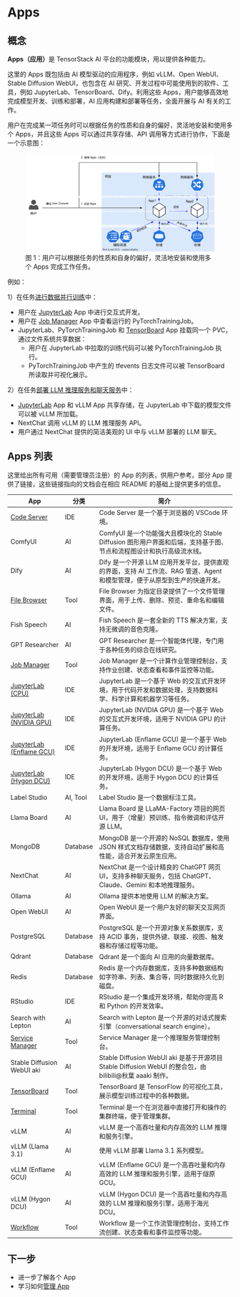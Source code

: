 # Apps

## 概念

<b>Apps（应用）</b>是 TensorStack AI 平台的功能模块，用以提供各种能力。

这里的 Apps 既包括由 AI 模型驱动的应用程序，例如 vLLM、Open WebUI、Stable Diffusion WebUI，也包含在 AI 研究、开发过程中可能使用到的软件、工具，例如 JupyterLab、TensorBoard、Dify。利用这些 Apps，用户能够高效地完成模型开发、训练和部署，AI 应用构建和部署等任务，全面开展与 AI 有关的工作。

用户在完成某一项任务时可以根据任务的性质和自身的偏好，灵活地安装和使用多个 Apps，并且这些 Apps 可以通过共享存储、API 调用等方式进行协作，下面是一个示意图：

<figure class="architecture">
  <img alt="app" src="../assets/app/app.drawio.svg" />
  <figcaption>图 1：用户可以根据任务的性质和自身的偏好，灵活地安装和使用多个 Apps 完成工作任务。</figcaption>
</figure>

例如：

1）在任务[进行数据并行训练](../guide/train-model/dp-training.md)中：

- 用户在 [JupyterLab](./jupyterlab.md) App 中进行交互式开发。
- 用户在 [Job Manager](./job-manager.md) App 中查看运行的 PyTorchTrainingJob。
- JupyterLab、PyTorchTrainingJob 和 [TensorBoard](./tensorboard.md) App 挂载同一个 PVC，通过文件系统共享数据：
  - 用户在 JupyterLab 中拉取的训练代码可以被 PyTorchTrainingJob 执行。
  - PyTorchTrainingJob 中产生的 tfevents 日志文件可以被 TensorBoard 所读取并可视化展示。

2）在任务[部署 LLM 推理服务和聊天服务](../guide/deploy-model/deploy-llm.md)中：

- [JupyterLab](./jupyterlab.md) App 和 vLLM App 共享存储，在 JupyterLab 中下载的模型文件可以被 vLLM 所加载。
- NextChat 调用 vLLM 的 LLM 推理服务 API。
- 用户通过 NextChat 提供的简洁美观的 UI 中与 vLLM 部署的 LLM 聊天。

## Apps 列表

这里给出所有可用（需要管理员注册）的 App 的列表，供用户参考。部分 App 提供了链接，这些链接指向的文档会在相应 README 的基础上提供更多的信息。

| App                                         | 分类     | 简介                                                                                                                       |
| ------------------------------------------- | -------- | -------------------------------------------------------------------------------------------------------------------------- |
| [Code Server](./codeserver.md)              | IDE      | Code Server 是一个基于浏览器的 VSCode 环境。                                                                               |
| ComfyUI                                     | AI       | ComfyUI 是一个功能强大且模块化的 Stable Diffusion 图形用户界面和后端，支持基于图、节点和流程图设计和执行高级流水线。       |
| Dify                                        | AI       | Dify 是一个开源 LLM 应用开发平台，提供直观的界面，支持 AI 工作流、RAG 管道、Agent 和模型管理，便于从原型到生产的快速开发。 |
| [File Browser](./filebrowser.md)            | Tool     | File Browser 为指定目录提供了一个文件管理界面，用于上传、删除、预览、重命名和编辑文件。                                    |
| Fish Speech                                 | AI       | Fish Speech 是一套全新的 TTS 解决方案，支持无微调的音色克隆。                                                              |
| GPT Researcher                              | AI       | GPT Researcher 是一个智能体代理，专门用于各种任务的综合在线研究。                                                          |
| [Job Manager](./job-manager.md)             | Tool     | Job Manager 是一个计算作业管理控制台，支持作业创建、状态查看和事件监控等功能。                                             |
| [JupyterLab (CPU)](./jupyterlab.md)         | IDE      | JupyterLab 是一个基于 Web 的交互式开发环境，用于代码开发和数据处理，支持数据科学、科学计算和机器学习等任务。               |
| [JupyterLab (NVIDIA GPU)](./jupyterlab.md)  | IDE      | JupyterLab (NVIDIA GPU) 是一个基于 Web 的交互式开发环境，适用于 NVIDIA GPU 的计算任务。                                    |
| [JupyterLab (Enflame GCU)](./jupyterlab.md) | IDE      | JupyterLab (Enflame GCU) 是一个基于 Web 的开发环境，适用于 Enflame GCU 的计算任务。                                        |
| [JupyterLab (Hygon DCU)](./jupyterlab.md)   | IDE      | JupyterLab (Hygon DCU) 是一个基于 Web 的开发环境，适用于 Hygon DCU 的计算任务。                                            |
| Label Studio                                | AI, Tool | Label Studio 是一个数据标注工具。                                                                                          |
| Llama Board                                 | AI       | Llama Board 是 LLaMA-Factory 项目的网页 UI，用于（增量）预训练、指令微调和评估开源 LLM。                                   |
| MongoDB                                     | Database | MongoDB 是一个开源的 NoSQL 数据库，使用 JSON 样式文档存储数据，支持自动扩展和高性能，适合开发云原生应用。                  |
| NextChat                                    | AI       | NextChat 是一个设计精良的 ChatGPT 网页 UI，支持多种聊天服务，包括 ChatGPT、Claude、Gemini 和本地推理服务。                 |
| Ollama                                      | AI       | Ollama 提供本地使用 LLM 的解决方案。                                                                                       |
| Open WebUI                                  | AI       | Open WebUI 是一个用户友好的聊天交互网页界面。                                                                              |
| PostgreSQL                                  | Database | PostgreSQL 是一个开源对象关系数据库，支持 ACID 事务，提供外键、联接、视图、触发器和存储过程等功能。                        |
| Qdrant                                      | Database | Qdrant 是一个面向 AI 应用的向量数据库。                                                                                    |
| Redis                                       | Database | Redis 是一个内存数据库，支持多种数据结构如字符串、列表、集合等，同时数据持久化到磁盘。                                     |
| RStudio                                     | IDE      | RStudio 是一个集成开发环境，帮助你提高 R 和 Python 的开发效率。                                                            |
| Search with Lepton                          | AI       | Search with Lepton 是一个开源的对话式搜索引擎（conversational search engine）。                                            |
| [Service Manager](./service-manager.md)     | Tool     | Service Manager 是一个推理服务管理控制台。                                                                                 |
| Stable Diffusion WebUI aki                  | AI       | Stable Diffusion WebUI aki 是基于开源项目 Stable Diffusion WebUI 的整合包，由 bilibili@秋葉 aaaki 制作。                   |
| [TensorBoard](./tensorboard.md)             | Tool     | TensorBoard 是 TensorFlow 的可视化工具，展示模型训练过程中的各种数据。                                                     |
| [Terminal](./terminal.md)                   | Tool     | Terminal 是一个在浏览器中直接打开和操作的集群终端，便于管理集群。                                                          |
| vLLM                                        | AI       | vLLM 是一个高吞吐量和内存高效的 LLM 推理和服务引擎。                                                                       |
| vLLM (Llama 3.1)                            | AI       | 使用 vLLM 部署 Llama 3.1 系列模型。                                                                                        |
| vLLM (Enflame GCU)                          | AI       | vLLM (Enflame GCU) 是一个高吞吐量和内存高效的 LLM 推理和服务引擎，适用于燧原 GCU。                                         |
| vLLM (Hygon DCU)                            | AI       | vLLM (Hygon DCU) 是一个高吞吐量和内存高效的 LLM 推理和服务引擎，适用于海光 DCU。                                           |
| [Workflow](./workflow.md)                   | Tool     | Workflow 是一个工作流管理控制台，支持工作流创建、状态查看和事件监控等功能。                                             |


## 下一步

* 进一步了解各个 App
* 学习如何[管理 App](../guide/manage-app/index.md)
